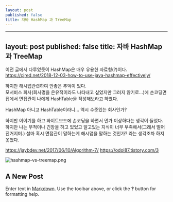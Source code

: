 ```yaml
---
layout: post
published: false
title: 자바 HashMap 과 TreeMap
---
```

---
layout: post
published: false
title: 자바 HashMap 과 TreeMap
---
이전 글에서 다루었듯이 HashMap은 매우 유용한 자료형(?)이다.  
https://cjred.net/2018-12-03-how-to-use-java-hashmap-effectively/

하지만 해시맵관련하여 안좋은 추억이 있다.  
모서비스 회사(회사명을 은유적이라도 나타내고 싶었지만 그러지 않기로...)에 손코딩면접에서 면접관이 나에게 HashTable을 작성해보라고 하였다.

HashMap 아니고 HashTable이라니...
역시 수준있는 회사인가?

하지만 이야기를 하고 화이트보드에 손코딩을 하면서 먼가 이상하다는 생각이 들었다.
하지만 나는 무척이나 긴장을 하고 있었고 알고있는 지식이 너무 부족해서(그래서 떨어진거지머.)
설마 혹시 면접관이 말하는게 해시맵을 말하는 것인가? 라는 생각조차 하지 못했다.

https://jaybdev.net/2017/06/10/Algorithm-7/
https://odol87.tistory.com/3


![hashmap-vs-treemap.png]({{site.baseurl}}/img/hashmap-vs-treemap.png)


## A New Post

Enter text in [Markdown](http://daringfireball.net/projects/markdown/). Use the toolbar above, or click the **?** button for formatting help.
